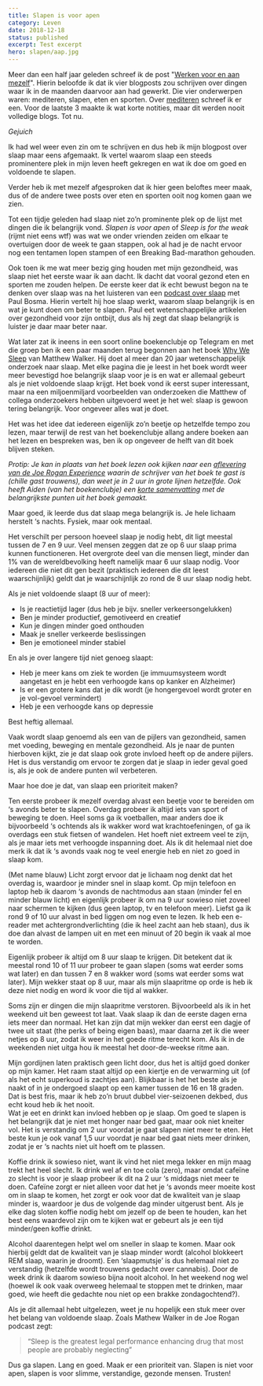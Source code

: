 ```yaml
---
title: Slapen is voor apen
category: Leven
date: 2018-12-18
status: published
excerpt: Test excerpt
hero: slapen/aap.jpg
---
```


Meer dan een half jaar geleden schreef ik de post "[Werken voor en aan mezelf](https://www.sanderjanssen.nl/blog/werken-voor-en-aan-mezelf)". Hierin beloofde ik dat ik vier blogposts zou schrijven over dingen waar ik in de maanden daarvoor aan had gewerkt. Die vier onderwerpen waren: mediteren, slapen, eten en sporten. Over [mediteren](https://www.sanderjanssen.nl/blog/leren-mediteren) schreef ik er een. Voor de laatste 3 maakte ik wat korte notities, maar dit werden nooit volledige blogs. Tot nu.

_Gejuich_

Ik had wel weer even zin om te schrijven en dus heb ik mijn blogpost over slaap maar eens afgemaakt. Ik vertel waarom slaap een steeds prominentere plek in mijn leven heeft gekregen en wat ik doe om goed en voldoende te slapen.

Verder heb ik met mezelf afgesproken dat ik hier geen beloftes meer maak, dus of de andere twee posts over eten en sporten ooit nog komen gaan we zien.

Tot een tijdje geleden had slaap niet zo’n prominente plek op de lijst met dingen die ik belangrijk vond. _Slapen is voor apen_ of _Sleep is for the weak_ (rijmt niet eens wtf) was wat we onder vrienden zeiden om elkaar te overtuigen door de week te gaan stappen, ook al had je de nacht ervoor nog een tentamen lopen stampen of een Breaking Bad-marathon gehouden.

Ook toen ik me wat meer bezig ging houden met mijn gezondheid, was slaap niet het eerste waar ik aan dacht. Ik dacht dat vooral gezond eten en sporten me zouden helpen. De eerste keer dat ik echt bewust begon na te denken over slaap was na het luisteren van een [podcast over slaap](https://soundcloud.com/iwhon/001-paul) met Paul Bosma. Hierin vertelt hij hoe slaap werkt, waarom slaap belangrijk is en wat je kunt doen om beter te slapen. Paul eet wetenschappelijke artikelen over gezondheid voor zijn ontbijt, dus als hij zegt dat slaap belangrijk is luister je daar maar beter naar.

Wat later zat ik ineens in een soort online boekenclubje op Telegram en met die groep ben ik een paar maanden terug begonnen aan het boek [Why We Sleep](https://www.bol.com/nl/p/why-we-sleep/9200000083226487/) van Matthew Walker. Hij doet al meer dan 20 jaar wetenschappelijk onderzoek naar slaap. Met elke pagina die je leest in het boek wordt weer meer bevestigd hoe belangrijk slaap voor je is en wat er allemaal gebeurt als je niet voldoende slaap krijgt. Het boek vond ik eerst super interessant, maar na een miljoenmiljard voorbeelden van onderzoeken die Matthew of collega onderzoekers hebben uitgevoerd weet je het wel: slaap is gewoon tering belangrijk. Voor ongeveer alles wat je doet.

Het was het idee dat iedereen eigenlijk zo’n beetje op hetzelfde tempo zou lezen, maar terwijl de rest van het boekenclubje allang andere boeken aan het lezen en bespreken was, ben ik op ongeveer de helft van dit boek blijven steken.

*Protip: Je kan in plaats van het boek lezen ook kijken naar een [aflevering van de Joe Rogan Experience](https://www.youtube.com/watch?v=pwaWilO_Pig) waarin de schrijver van het boek te gast is (chille gast trouwens), dan weet je in 2 uur in grote lijnen hetzelfde. Ook heeft Aiden (van het boekenclubje) een [korte samenvatting](https://twitter.com/Aidenbuis/status/1013722890620022784) met de belangrijkste punten uit het boek gemaakt.*

Maar goed, ik leerde dus dat slaap mega belangrijk is. Je hele lichaam herstelt ‘s nachts. Fysiek, maar ook mentaal.

Het verschilt per persoon hoeveel slaap je nodig hebt, dit ligt meestal tussen de 7 en 9 uur. Veel mensen zeggen dat ze op 6 uur slaap prima kunnen functioneren. Het overgrote deel van die mensen liegt, minder dan 1% van de wereldbevolking heeft namelijk maar 6 uur slaap nodig. Voor iedereen die niet dit gen bezit (praktisch iedereen die dit leest waarschijnlijk) geldt dat je waarschijnlijk zo rond de 8 uur slaap nodig hebt.

Als je niet voldoende slaapt (8 uur of meer):

*   Is je reactietijd lager (dus heb je bijv. sneller verkeersongelukken)
*   Ben je minder productief, gemotiveerd en creatief
*   Kun je dingen minder goed onthouden
*   Maak je sneller verkeerde beslissingen
*   Ben je emotioneel minder stabiel

En als je over langere tijd niet genoeg slaapt:

*   Heb je meer kans om ziek te worden (je immuumsysteem wordt aangetast en je hebt een verhoogde kans op kanker en Alzheimer)
*   Is er een grotere kans dat je dik wordt (je hongergevoel wordt groter en je vol-gevoel vermindert)
*   Heb je een verhoogde kans op depressie

Best heftig allemaal.

Vaak wordt slaap genoemd als een van de pijlers van gezondheid, samen met voeding, beweging en mentale gezondheid. Als je naar de punten hierboven kijkt, zie je dat slaap ook grote invloed heeft op de andere pijlers. Het is dus verstandig om ervoor te zorgen dat je slaap in ieder geval goed is, als je ook de andere punten wil verbeteren.

Maar hoe doe je dat, van slaap een prioriteit maken?

Ten eerste probeer ik mezelf overdag alvast een beetje voor te bereiden om ‘s avonds beter te slapen. Overdag probeer ik altijd iets van sport of beweging te doen. Heel soms ga ik voetballen, maar anders doe ik bijvoorbeeld ‘s ochtends als ik wakker word wat krachtoefeningen, of ga ik overdags een stuk fietsen of wandelen. Het hoeft niet extreem veel te zijn, als je maar iets met verhoogde inspanning doet. Als ik dit helemaal niet doe merk ik dat ik ‘s avonds vaak nog te veel energie heb en niet zo goed in slaap kom.

(Met name blauw) Licht zorgt ervoor dat je lichaam nog denkt dat het overdag is, waardoor je minder snel in slaap komt. Op mijn telefoon en laptop heb ik daarom ‘s avonds de nachtmodus aan staan (minder fel en minder blauw licht) en eigenlijk probeer ik om na 9 uur sowieso niet zoveel naar schermen te kijken (dus geen laptop, tv en telefoon meer). Liefst ga ik rond 9 of 10 uur alvast in bed liggen om nog even te lezen. Ik heb een e-reader met achtergrondverlichting (die ik heel zacht aan heb staan), dus ik doe dan alvast de lampen uit en met een minuut of 20 begin ik vaak al moe te worden.

Eigenlijk probeer ik altijd om 8 uur slaap te krijgen. Dit betekent dat ik meestal rond 10 of 11 uur probeer te gaan slapen (soms wat eerder soms wat later) en dan tussen 7 en 8 wakker word (soms wat eerder soms wat later). Mijn wekker staat op 8 uur, maar als mijn slaapritme op orde is heb ik deze niet nodig en word ik voor die tijd al wakker.

Soms zijn er dingen die mijn slaapritme verstoren. Bijvoorbeeld als ik in het weekend uit ben geweest tot laat. Vaak slaap ik dan de eerste dagen erna iets meer dan normaal. Het kan zijn dat mijn wekker dan eerst een dagje of twee uit staat (the perks of being eigen baas), maar daarna zet ik die weer netjes op 8 uur, zodat ik weer in het goede ritme terecht kom. Als ik in de weekenden niet uitga hou ik meestal het door-de-weekse ritme aan.

Mijn gordijnen laten praktisch geen licht door, dus het is altijd goed donker op mijn kamer. Het raam staat altijd op een kiertje en de verwarming uit (of als het echt superkoud is zachtjes aan). Blijkbaar is het het beste als je naakt of in je ondergoed slaapt op een kamer tussen de 16 en 18 graden. Dat is best fris, maar ik heb zo’n bruut dubbel vier-seizoenen dekbed, dus echt koud heb ik het nooit.  
Wat je eet en drinkt kan invloed hebben op je slaap. Om goed te slapen is het belangrijk dat je niet met honger naar bed gaat, maar ook niet kneiter vol. Het is verstandig om 2 uur voordat je gaat slapen niet meer te eten. Het beste kun je ook vanaf 1,5 uur voordat je naar bed gaat niets meer drinken, zodat je er ‘s nachts niet uit hoeft om te plassen.

Koffie drink ik sowieso niet, want ik vind het niet mega lekker en mijn maag trekt het heel slecht. Ik drink wel af en toe cola (zero), maar omdat cafeïne zo slecht is voor je slaap probeer ik dit na 2 uur ‘s middags niet meer te doen. Cafeïne zorgt er niet alleen voor dat het je ‘s avonds meer moeite kost om in slaap te komen, het zorgt er ook voor dat de kwaliteit van je slaap minder is, waardoor je dus de volgende dag minder uitgerust bent. Als je elke dag sloten koffie nodig hebt om jezelf op de been te houden, kan het best eens waardevol zijn om te kijken wat er gebeurt als je een tijd minder/geen koffie drinkt.

Alcohol daarentegen helpt wel om sneller in slaap te komen. Maar ook hierbij geldt dat de kwaliteit van je slaap minder wordt (alcohol blokkeert REM slaap, waarin je droomt). Een ‘slaapmutsje’ is dus helemaal niet zo verstandig (hetzelfde wordt trouwens gedacht over cannabis). Door de week drink ik daarom sowieso bijna nooit alcohol. In het weekend nog wel (hoewel ik ook vaak overweeg helemaal te stoppen met te drinken, maar goed, wie heeft die gedachte nou niet op een brakke zondagochtend?).

Als je dit allemaal hebt uitgelezen, weet je nu hopelijk een stuk meer over het belang van voldoende slaap. Zoals Mathew Walker in de Joe Rogan podcast zegt:

> “Sleep is the greatest legal performance enhancing drug that most people are probably neglecting”

Dus ga slapen. Lang en goed. Maak er een prioriteit van. Slapen is niet voor apen, slapen is voor slimme, verstandige, gezonde mensen. Trusten!